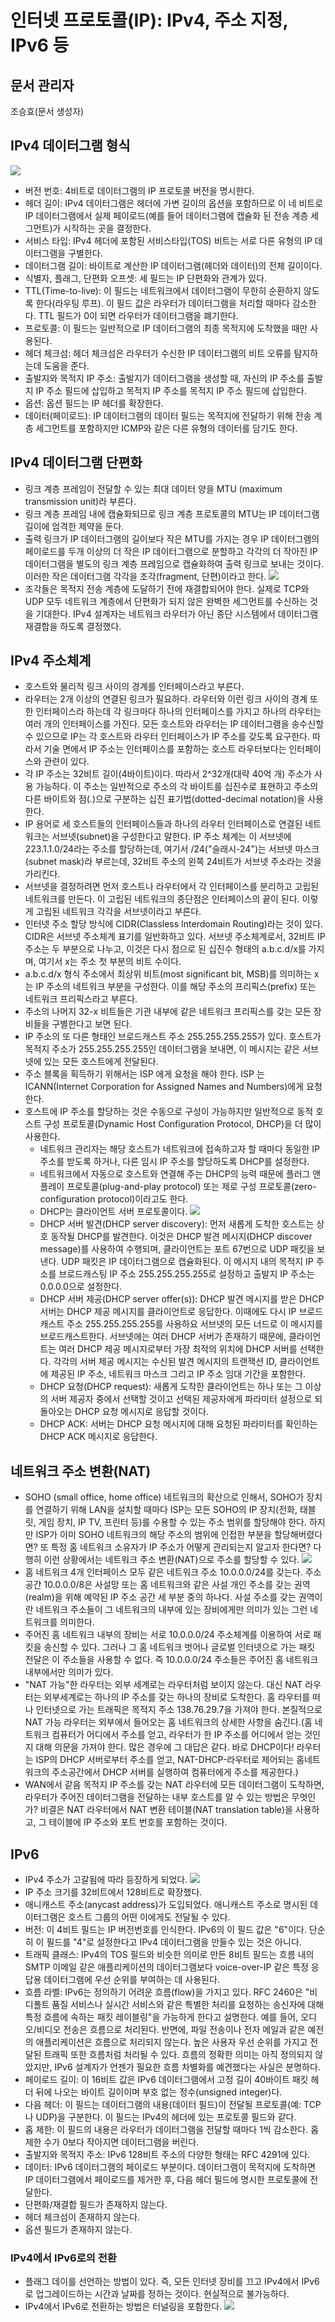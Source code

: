 # 인터넷 프로토콜(IP): IPv4, 주소 지정, IPv6 등
## 문서 관리자
조승효(문서 생성자)
## IPv4 데이터그램 형식
![](./img/그림4-16.PNG)
   - 버전 번호: 4비트로 데이터그램의 IP 프로토콜 버전을 명시한다.
   - 헤더 길이: IPv4 데이터그램은 헤더에 가변 길이의 옵션을 포함하므로 이 네 비트로 IP 데이터그램에서 실제 페이로드(예를 들어 데이터그램에 캡슐화 된 전송 계층 세그먼트)가 시작하는 곳을 결정한다.
   - 서비스 타입: IPv4 헤더에 포함된 서비스타입(TOS) 비트는 서로 다른 유형의 IP 데이터그램을 구별한다.
   - 데이터그램 길이: 바이트로 계산한 IP 데이터그램(헤더와 데이터)의 전체 길이이다.
   - 식별자, 플래그, 단편화 오프셋: 세 필드는 IP 단편화와 관계가 있다.
   - TTL(Time-to-live): 이 필드는 네트워크에서 데이터그램이 무한히 순환하지 않도록 한다(라우팅 루프). 이 필드 값은 라우터가 데이터그램을 처리할 때마다 감소한다. TTL 필드가 0이 되면 라우터가 데이터그램을 폐기한다.
   - 프로토콜: 이 필드는 일반적으로 IP 데이터그램의 최종 목적지에 도착했을 때만 사용된다.
   - 헤더 체크섬: 헤더 체크섬은 라우터가 수신한 IP 데이터그램의 비트 오류를 탐지하는데 도움을 준다.
   - 출발지와 목적지 IP 주소: 출발지가 데이터그램을 생성할 때, 자신의 IP 주소를 출발지 IP 주소 필드에 삽입하고 목적지 IP 주소를 목적지 IP 주소 필드에 삽입한다.
   - 옵션: 옵션 필드는 IP 헤더를 확장한다.
   - 데이터(페이로드): IP 데이터그램의 데이터 필드는 목적지에 전달하기 위해 전송 계층 세그먼트를 포함하지만 ICMP와 같은 다른 유형의 데이터를 담기도 한다.
## IPv4 데이터그램 단편화
   - 링크 계층 프레임이 전달할 수 있는 최대 데이터 양을 MTU (maximum transmission unit)라 부른다.
   - 링크 계층 프레임 내에 캡슐화되므로 링크 계층 프로토콜의 MTU는 IP 데이터그램 길이에 엄격한 제약을 둔다.
   - 출력 링크가 IP 데이터그램의 길이보다 작은 MTU를 가지는 경우 IP 데이터그램의 페이로드를 두개 이상의 더 작은 IP 데이터그램으로 분할하고 각각의 더 작아진 IP 데이터그램을 별도의 링크 계층 프레임으로 캡슐화하여 출력 링크로 보내는 것이다. 이러한 작은 데이터그램 각각을 조각(fragment, 단편)이라고 한다.
![](./img/그림4-17.PNG)
   - 조각들은 목적지 전송 계층에 도달하기 전에 재결합되어야 한다. 실제로 TCP와 UDP 모두 네트워크 계층에서 단편화가 되지 않은 완벽한 세그먼트를 수신하는 것을 기대한다. IPv4 설계자는 네트워크 라우터가 아닌 종단 시스템에서 데이터그램 재결합을 하도록 결정했다.
## IPv4 주소체계
   - 호스트와 물리적 링크 사이의 경계를 인터페이스라고 부른다.
   - 라우터는 2개 이상의 연결된 링크가 필요하다. 라우터와 이런 링크 사이의 경계 또한 인터페이스라 하는데 각 링크마다 하나의 인터페이스를 가지고 하나의 라우터는 여러 개의 인터페이스를 가진다. 모든 호스트와 라우터는 IP 데이터그램을 송수신할 수 있으므로 IP는 각 호스트와 라우터 인터페이스가 IP 주소를 갖도록 요구한다. 따라서 기술 면에서 IP 주소는 인터페이스를 포함하는 호스트 라우터보다는 인터페이스와 관련이 있다.
   - 각 IP 주소는 32비트 길이(4바이트)이다. 따라서 2^32개(대략 40억 개) 주소가 사용 가능하다. 이 주소는 일반적으로 주소의 각 바이트를 십진수로 표현하고 주소의 다른 바이트와 점(.)으로 구분하는 십진 표기법(dotted-decimal notation)을 사용한다.
   - IP 용어로 세 호스트들의 인터페이스들과 하나의 라우터 인터페이스로 연결된 네트워크는 서브넷(subnet)을 구성한다고 말한다. IP 주소 체계는 이 서브넷에 223.1.1.0/24라는 주소를 할당하는데, 여기서 /24("슬래시-24")는 서브넷 마스크(subnet mask)라 부르는데, 32비트 주소의 왼쪽 24비트가 서브넷 주소라는 것을 가리킨다.
   - 서브넷을 결정하려면 먼저 호스트나 라우터에서 각 인터페이스를 분리하고 고립된 네트워크를 만든다. 이 고립된 네트워크의 종단점은 인터페이스의 끝이 된다. 이렇게 고립된 네트워크 각각을 서브넷이라고 부른다.
   - 인터넷 주소 할당 방식에 CIDR(Classless Interdomain Routing)라는 것이 있다. CIDR은 서브넷 주소체계 표기를 일반화하고 있다. 서브넷 주소체계로서, 32비트 IP 주소는 두 부분으로 나누고, 이것은 다시 점으로 된 십진수 형태의 a.b.c.d/x를 가지며, 여기서 x는 주소 첫 부분의 비트 수이다.
   - a.b.c.d/x 형식 주소에서 최상위 비트(most significant bit, MSB)를 의미하는 x는 IP 주소의 네트워크 부분을 구성한다. 이를 해당 주소의 프리픽스(prefix) 또는 네트워크 프리픽스라고 부른다.
   - 주소의 나머지 32-x 비트들은 기관 내부에 같은 네트워크 프리픽스를 갖는 모든 장비들을 구별한다고 보면 된다.
   - IP 주소의 또 다른 형태인 브로드캐스트 주소 255.255.255.255가 있다. 호스트가 목적지 주소가 255.255.255.255인 데이터그램을 보내면, 이 메시지는 같은 서브넷에 있는 모든 호스트에게 전달된다.
   - 주소 블록을 획득하기 위해서는 ISP 에게 요청을 해야 한다. ISP 는 ICANN(Internet Corporation for Assigned Names and Numbers)에게 요청한다.
   - 호스트에 IP 주소를 할당하는 것은 수동으로 구성이 가능하지만 일반적으로 동적 호스트 구성 프로토콜(Dynamic Host Configuration Protocol, DHCP)을 더 많이 사용한다.
      - 네트워크 관리자는 해당 호스트가 네트워크에 접속하고자 할 때마다 동일한 IP 주소를 받도록 하거나, 다른 임시 IP 주소를 할당하도록 DHCP를 설정한다.
      - 네트워크에서 자동으로 호스트와 연결해 주는 DHCP의 능력 때문에 플러그 앤 플레이 프로토콜(plug-and-play protocol) 또는 제로 구성 프로토콜(zero-configuration protocol)이라고도 한다.
      - DHCP는 클라이언트 서버 프로토콜이다.
![](./img/그림4-24.PNG)
      - DHCP 서버 발견(DHCP server discovery): 먼저 새롭게 도착한 호스트는 상호 동작될 DHCP를 발견한다. 이것은 DHCP 발견 메시지(DHCP discover message)를 사용하여 수행되며, 클라이언트는 포트 67번으로 UDP 패킷을 보낸다. UDP 패킷은 IP 데이터그램으로 캡슐화된다. 이 메시지 내의 목적지 IP 주소를 브로드캐스팅 IP 주소 255.255.255.255로 설정하고 출발지 IP 주소는 0.0.0.0으로 설정한다.
      - DHCP 서버 제공(DHCP server offer(s)): DHCP 발견 메시지를 받은 DHCP 서버는 DHCP 제공 메시지를 클라이언트로 응답한다. 이때에도 다시 IP 브로드캐스트 주소 255.255.255.255를 사용하요 서브넷의 모든 너드로 이 메시지를 브로드캐스트한다. 서브넷에는 여러 DHCP 서버가 존재하기 때문에, 클라이언트는 여러 DHCP 제공 메시지로부터 가장 최적의 위치에 DHCP 서버를 선택한다. 각각의 서버 제공 메시지는 수신된 발견 메시지의 트랜잭션 ID, 클라이언트에 제공된 IP 주소, 네트워크 마스크 그리고 IP 주소 임대 기간을 포함한다.
      - DHCP 요청(DHCP request): 새롭게 도착한 클라이언트는 하나 또는 그 이상의 서버 제공자 중에서 선택할 것이고 선택된 제공자에게 파라미터 설정으로 되돌아오는 DHCP 요청 메시지로 응답할 것이다.
      - DHCP ACK: 서버는 DHCP 요청 메시지에 대해 요청된 파라미터를 확인하는 DHCP ACK 메시지로 응답한다.
## 네트워크 주소 변환(NAT)
   - SOHO (small office, home office) 네트워크의 확산으로 인해서, SOHO가 장치를 연결하기 위해 LAN을 설치할 때마다 ISP는 모든 SOHO의 IP 장치(전화, 태블릿, 게임 장치, IP TV, 프린터 등)를 수용할 수 있는 주소 범위를 할당해야 한다. 하지만 ISP가 이미 SOHO 네트워크의 해당 주소의 범위에 인접한 부분을 할당해버렸다면? 또 특정 홈 네트워크 소유자가 IP 주소가 어떻게 관리되는지 알고자 한다면? 다행히 이런 상황에서는 네트워크 주소 변환(NAT)으로 주소를 할당할 수 있다.
![](./img/그림4-25.PNG)
   - 홈 네트워크 4개 인터페이스 모두 같은 네트워크 주소 10.0.0.0/24를 갖는다. 주소 공간 10.0.0.0/8은 사설망 또는 홈 네트워크와 같은 사설 개인 주소를 갖는 권역(realm)을 위해 예약된 IP 주소 공간 세 부분 중의 하나다. 사설 주소를 갖는 권역이란 네트워크 주소들이 그 네트워크의 내부에 있는 장비에게만 의미가 있는 그런 네트워크를 의미한다.
   - 주어진 홈 네트워크 내부의 장비는 서로 10.0.0.0/24 주소체계를 이용하여 서로 패킷을 송신할 수 있다. 그러나 그 홈 네트워크 벗어나 글로벌 인터넷으로 가는 패킷 전달은 이 주소들을 사용할 수 없다. 즉 10.0.0.0/24 주소들은 주어진 홈 네트워크 내부에서만 의미가 있다.
   - "NAT 가능"한 라우터는 외부 세계로는 라우터처럼 보이지 않는다. 대신 NAT 라우터는 외부세계로는 하나의 IP 주소를 갖는 하나의 장비로 도착한다. 홈 라우터를 떠나 인터넷으로 가는 트래픽은 목적지 주소 138.76.29.7을 가져야 한다. 본질적으로 NAT 가능 라우터는 외부에서 들어오는 홈 네트워크의 상세한 사항을 숨긴다.(홈 네트워크 컴퓨터가 어디에서 주소를 얻고, 라우터가 한 IP 주소를 어디에서 얻는 것인지 대해 의문을 가져야 한다. 많은 경우에 그 대답은 같다. 바로 DHCP이다! 라우터는 ISP의 DHCP 서버로부터 주소를 얻고, NAT-DHCP-라우터로 제어되는 홈네트워크의 주소공간에서 DHCP 서버를 실행하여 컴퓨터에게 주소를 제공한다.)
   - WAN에서 같음 목적지 IP 주소를 갖는 NAT 라우터에 모든 데이터그램이 도착하면, 라우터가 주어진 데이터그램을 전달하는 내부 호스트를 알 수 있는 방법은 무엇인가? 비결은 NAT 라우터에서 NAT 변환 테이블(NAT translation table)을 사용하고, 그 테이블에 IP 주소와 포트 번호를 포함하는 것이다.
## IPv6
   - IPv4 주소가 고갈됨에 따라 등장하게 되었다.
![](./img/그림4-26.PNG)
   - IP 주소 크기를 32비트에서 128비트로 확장했다.
   - 애니캐스트 주소(anycast address)가 도입되었다. 애니캐스트 주소로 명시된 데이터그램은 호스트 그룹의 어떤 이에게도 전달될 수 있다.
   - 버전: 이 4비트 필드는 IP 버전번호를 인식한다. IPv6의 이 필드 값은 "6"이다. 단순히 이 필드를 "4"로 설정한다고 IPv4 데이터그램을 만들수 있는 것은 아니다.
   - 트래픽 클래스: IPv4의 TOS 필드와 비슷한 의미로 만든 8비트 필드는 흐름 내의 SMTP 이메일 같은 애플리케이션의 데이터그램보다 voice-over-IP 같은 특정 응답용 데이터그램에 우선 순위를 부여하는 데 사용된다.
   - 흐름 라벨: IPv6는 정의하기 어려운 흐름(flow)을 가지고 있다. RFC 2460은 "비 디폴트 품질 서비스나 실시간 서비스와 같은 특별한 처리를 요청하는 송신자에 대해 특정 흐름에 속하는 패킷 레이블링"을 가능하게 한다고 설명한다. 예를 들어, 오디오/비디오 전송은 흐름으로 처리된다. 반면에, 파일 전송이나 전자 메일과 같은 예전의 애플리케이션은 흐름으로 처리되지 않는다. 높은 사용자 우선 순위를 가지고 전달된 트래픽 또한 흐름처럼 처리될 수 있다. 흐름의 정확한 의미는 아직 정의되지 않았지만, IPv6 설계자가 언젠가 필요한 흐름 차별화를 예견했다는 사실은 분명하다.
   - 페이로드 길이: 이 16비트 값은 IPv6 데이터그램에서 고정 길이 40바이트 패킷 헤더 뒤에 나오는 바이트 길이이며 부호 없는 정수(unsigned integer)다.
   - 다음 헤더: 이 필드는 데이터그램의 내용(데이터 필드)이 전달될 프로토콜(예: TCP나 UDP)을 구분한다. 이 필드는 IPv4의 헤더에 있는 프로토콜 필드와 같다.
   - 홉 제한: 이 필드의 내용은 라우터가 데이터그램을 전달할 때마다 1씩 감소한다. 홉 제한 수가 0보다 작아지면 데이터그램을 버린다.
   - 출발지와 목적지 주소: IPv6 128비트 주소의 다양한 형태는 RFC 4291에 있다.
   - 데이터: IPv6 데이터그램의 페이로드 부분이다. 데이터그램이 목적지에 도착하면 IP 데이터그램에서 페이로드를 제거한 후, 다음 헤더 필드에 명시한 프로토콜에 전달한다.
   - 단편화/재결합 필드가 존재하지 않는다.
   - 헤더 체크섬이 존재하지 않는다.
   - 옵션 필드가 존재하지 않는다.
### IPv4에서 IPv6로의 전환
   - 플래그 데이를 선언하는 방법이 있다. 즉, 모든 인터넷 장비를 끄고 IPv4에서 IPv6로 업그레이드하는 시간과 날짜를 정하는 것이다. 현실적으로 불가능하다.
   - IPv4에서 IPv6로 전환하는 방법은 터널링을 포함한다.
![](./img/그림4-27.PNG)